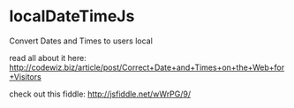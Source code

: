 localDateTimeJs
===============

Convert Dates and Times to users local

read all about it here: 
http://codewiz.biz/article/post/Correct+Date+and+Times+on+the+Web+for+Visitors

check out this fiddle: 
http://jsfiddle.net/wWrPG/9/
